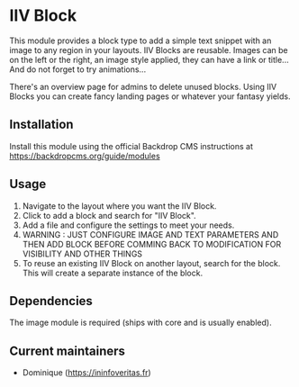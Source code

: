 # IIV Block

This module provides a block type to add a simple text snippet with an image to any region in your layouts.
IIV Blocks are reusable.
Images can be on the left or the right, an image style applied,
they can have a link or title...
And do not forget to try animations...

There's an overview page for admins to delete unused blocks.
Using IIV Blocks you can create fancy landing pages or whatever your fantasy yields.


## Installation

Install this module using the official Backdrop CMS instructions at https://backdropcms.org/guide/modules

## Usage

1. Navigate to the layout where you want the IIV Block.
2. Click to add a block and search for "IIV Block".
3. Add a file and configure the settings to meet your needs.
4. WARNING : JUST CONFIGURE IMAGE AND TEXT PARAMETERS AND THEN ADD BLOCK BEFORE COMMING BACK TO MODIFICATION FOR VISIBILITY AND OTHER THINGS
5. To reuse an existing IIV Block on another layout, search for the block. 
  This will create a separate instance of the block.

## Dependencies

The image module is required (ships with core and is usually enabled).

## Current maintainers

* Dominique (https://ininfoveritas.fr)
